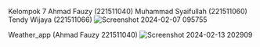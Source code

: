 Kelompok 7
Ahmad Fauzy (221511040)
Muhammad Syaifullah (221511060)
Tendy Wijaya (221511066)
![Screenshot 2024-02-07 095755](https://github.com/ahmadfauzy19/Proyek4/assets/117370634/072f6b1c-5afd-4c1b-ab8f-bd2b3d3c5ce5)

Weather_app (Ahmad Fauzy 221511040)
![Screenshot 2024-02-13 202909](https://github.com/ahmadfauzy19/Proyek4/assets/116853020/5652db07-f7bd-4f14-84ab-ac3b1cda1ddd)

